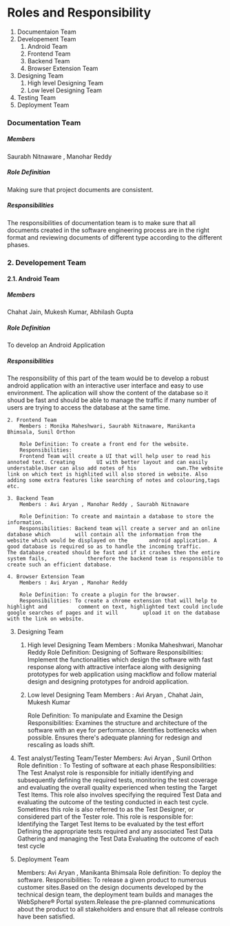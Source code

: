 # Roles and Responsibility

1. Documentaion Team
2. Developement Team
	1.  Android Team
	2.  Frontend Team
	3. Backend Team
	4. Browser Extension Team
3. Designing Team
	1. High level Designing Team
	2. Low level Designing Team
4. Testing Team
5. Deployment Team


### Documentation Team

##### Members

Saurabh Nitnaware , Manohar Reddy
  
##### Role Definition

Making sure that project documents are consistent.

##### Responsibilities

The responsibilities of documentation team is to make sure that all documents created in the software engineering 
process are in the right format and reviewing documents of different type according to the 	different phases. 


### 2. Developement Team


#### 	2.1. Android Team

##### Members

Chahat Jain,  Mukesh Kumar, Abhilash Gupta

##### Role Definition

To develop an Android Application

#####	Responsibilities

The responsibility of this part of the team would be to develop a robust android application with an interactive 
user interface and easy to use environment. 
The aplication will show the content of the database so it shoud be fast and should be able to manage the traffic 
if many number of users are trying to access the database at the same time.


	2. Frontend Team
		Members : Monika Maheshwari, Saurabh Nitnaware, Manikanta Bhimsala, Sunil Orthon

		Role Definition: To create a front end for the website.
		Responsibilities: 
		Frontend Team will create a UI that will help user to read his annoted text. Creating 		UI with better layout and can easily understable.User can also add notes of his 			own.The website link on which text is highlited will also stored in website. Also 			adding some extra features like searching of notes and colouring,tags etc.

	3. Backend Team
		Members : Avi Aryan , Manohar Reddy , Saurabh Nitnaware

		Role Definition: To create and maintain a database to store the information.
		Responsibilities: Backend team will create a server and an online database which 		will contain all the information from the website which would be displayed on the 		android application. A good database is required so as to handle the incoming traffic. 		The database created should be fast and if it crashes then the entire system fails, 			therefore the backend team is responsible to create such an efficient database.

	4. Browser Extension Team
		Members : Avi Aryan , Manohar Reddy 

		Role Definition: To create a plugin for the browser.
		Responsibilities: To create a chrome extension that will help to highlight and 			comment on text, highlighted text could include google searches of pages and it will 		upload it on the database with the link on website.

3. Designing Team
	1. High level Designing Team
		Members : Monika Maheshwari, Manohar Reddy
		Role Definition: Designing of Software
		Responsibilities:
		Implement the functionalities which design the software with fast response along   		with attractive interface along with designing prototypes for web application using 		mackflow and follow material design and designing prototypes for android 			application. 
	2. Low level Designing Team
		Members : Avi Aryan , Chahat Jain, Mukesh Kumar

		Role Definition:  To manipulate and Examine the Design
		Responsibilities:
		Examines the structure and architecture of the software with an eye for performance. 		Identifies bottlenecks when possible. Ensures there's adequate planning for redesign 		and rescaling as loads shift.

4. Test analyst/Testing Team/Tester
	Members: Avi Aryan , Sunil Orthon 
	Role definition : To Testing of software at each phase
	Responsibilities:
	The Test Analyst role is responsible for initially identifying and subsequently defining the 	required tests, monitoring the test coverage and evaluating the overall quality experienced 	when testing the Target Test Items. This role also involves specifying the required Test Data 	and evaluating the outcome of the testing conducted in each test cycle. Sometimes this role 	is also referred to as the Test Designer, or considered part of the Tester role. This role is 	responsible for:
Identifying the Target Test Items to be evaluated by the test effort 
Defining the appropriate tests required and any associated Test Data 
Gathering and managing the Test Data 
Evaluating the outcome of each test cycle

5. Deployment Team

	Members: Avi Aryan , Manikanta Bhimsala
	Role definition: To deploy the software.
	Responsibilities:
	To release a given product to numerous customer sites.Based on the design 	documents developed by the technical design team, the deployment team 	builds and manages the WebSphere® Portal system.Release the pre-planned 	communications about the product to all stakeholders and ensure that all 	release controls have been satisfied.
			
